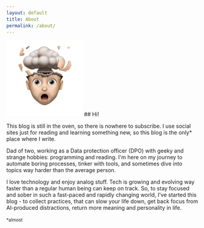 ```yaml
---
layout: default
title: About
permalink: /about/
---
```


<img src="/assets/welcome.png" alt="memoji" width="200"/>
## Hi!

This blog is still in the oven, so there is nowhere to subscribe. I use social sites just for reading and learning something new, so this blog is the only* place where I write.


Dad of two, working as a Data protection officer (DPO) with geeky and strange hobbies: programming and reading. I'm here on my journey to automate boring processes, tinker with tools, and sometimes dive into topics way harder than the average person.


I love technology and enjoy analog stuff. Tech is growing and evolving way faster than a regular human being can keep on track. So, to stay focused and sober in such a fast-paced and rapidly changing world, I've started this blog - to collect practices, that can slow your life down, get back focus from AI-produced distractions, return more meaning and personality in life.

<small>*almost</small>
